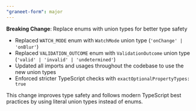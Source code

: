 ```yaml
---
"graneet-form": major
---
```


**Breaking Change**: Replace enums with union types for better type safety

- Replaced `WATCH_MODE` enum with `WatchMode` union type (`'onChange' | 'onBlur'`)
- Replaced `VALIDATION_OUTCOME` enum with `ValidationOutcome` union type (`'valid' | 'invalid' | 'undetermined'`)
- Updated all imports and usages throughout the codebase to use the new union types
- Enforced stricter TypeScript checks with `exactOptionalPropertyTypes: true`

This change improves type safety and follows modern TypeScript best practices by using literal union types instead of enums.
